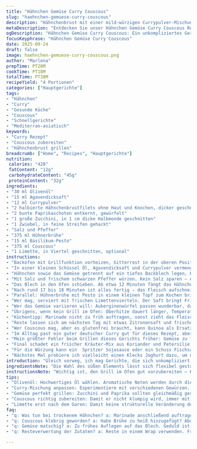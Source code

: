 ```yaml
---
title: "Hähnchen Gemüse Curry Couscous"
slug: "haehnchen-gemuese-curry-couscous"
description: "Hähnchenbrust mit einer mild-würzigen Currypulver-Mischung, dazu knackiges Paprika und Zucchini, alles vom Blech gegrillt. Serviert mit Couscous, der in einer aromatischen Brühe mit Pesto aufgequollen wird. Variationen bei Gemüse und Würze bringen Abwechslung. Schnell gemacht, wenig Schnickschnack, viel Geschmack. Nichts trocken oder matschig dank Grillfunktion im Ofen. Kleiner Twist mit Agavendicksaft statt Ahornsirup, worauf ich bei süßer Note je nach Saison schwöre. Perfekt für stressige Tage, wenn man wenig Zeit hat, aber trotzdem frische Zutaten und Aroma will."
metaDescription: "Entdecken Sie unser Hähnchen Gemüse Curry Couscous Rezept – schnell, aromatisch und perfekt für stressige Tage mit frischen Zutaten."
ogDescription: "Hähnchen Gemüse Curry Couscous: Ein unkompliziertes Gericht mit frisch gegrilltem Gemüse, saftigem Hähnchen und aromatischem Couscous."
focusKeyphrase: "Hähnchen Gemüse Curry Couscous"
date: 2025-09-24
draft: false
image: haehnchen-gemuese-curry-couscous.png
author: "Marlena"
prepTime: PT20M
cookTime: PT18M
totalTime: PT38M
recipeYield: "4 Portionen"
categories: ["Hauptgerichte"]
tags:
- "Hähnchen"
- "Curry"
- "Gesunde Küche"
- "Couscous"
- "Schnellgerichte"
- "Mediterran-asiatisch"
keywords:
- "Curry Rezept"
- "Couscous zubereiten"
- "Hähnchenbrust grillen"
breadcrumb: ["Home", "Recipes", "Hauptgerichte"]
nutrition: 
 calories: "420"
 fatContent: "12g"
 carbohydrateContent: "45g"
 proteinContent: "32g"
ingredients:
- "30 ml Olivenöl"
- "15 ml Agavendicksaft"
- "12 ml Currypulver"
- "2 halbierte Hähnchenbrustfilets ohne Haut und Knochen, dicker geschnitten"
- "2 bunte Paprikaschoten entkernt, gewürfelt"
- "1 große Zucchini, in 1 cm dicke Halbmonde geschnitten"
- "1 Zwiebel, in feine Streifen gehackt"
- "Salz und Pfeffer"
- "375 ml Hühnerbrühe"
- "15 ml Basilikum-Pesto"
- "375 ml Couscous"
- "1 Limette, in Viertel geschnitten, optional"
instructions:
- "Backofen mit Grillfunktion vorheizen, Gitterrost in der oberen Position. So wird die Hitze direkt und intensiv, für Röstaromen an Fleisch und Gemüse."
- "In einer kleinen Schüssel Öl, Agavendicksaft und Currypulver vermengen. Agavendicksaft statt Ahornsirup bringt subtilere Süße, passt bei mir oft besser zu schärferen Currys. Keine reine Süße, sondern Tiefe."
- "Hähnchen sowie das Gemüse getrennt auf ein tiefes Backblech legen, Hähnchen auf einer Seite, Gemüse auf der anderen Hälfte verteilen. Dann die Marinade großzügig über alles gießen, aber gut einmassieren. Zwischendurch immer mal mit den Händen oder einem Löffel durchmischen. Das verhindert trockene Flecken und sorgt für Gleichmäßigkeit."
- "Mit Salz und frischem schwarzen Pfeffer würzen. Kein Salz sparen – es zieht beim Grillen weniger ins Fleisch, also ruhig etwas großzügiger sein."
- "Das Blech in den Ofen schieben. Ab etwa 12 Minuten fängt das Hähnchen an, eine goldbraune Kruste zu entwickeln, der Zucchini wird dabei knackig, die Paprika leicht karamellisiert. Genau jetzt probiere ich, die Größe nach Gefühl: Das Fleisch muss nicht trocken sein, Innen saftig, elastisch – leichter Widerstand beim Drücken mit dem Finger."
- "Nach rund 17 bis 18 Minuten ist alles fertig – das Fleisch aufschneiden, es sollte nicht mehr rosa sein, denn sonst ist es roh. Die Zeiten variieren stark nach Dicke der Stücke, deshalb lieber sehen und fühlen."
- "Parallel: Hühnerbrühe mit Pesto in einem kleinen Topf zum Kochen bringen. Sofort vom Herd nehmen, Couscous unterrühren, abdecken. Fünf bis sechs Minuten ziehen lassen, nicht länger, sonst verklumpt er. Mit einer Gabel auflockern, Salzen und Pfeffern, damit nichts fad bleibt."
- "Wer mag, serviert mit frischen Limettenvierteln. Der Saft bringt Frische und kontrastiert die Süße des Agavendicksafts. Limette nicht aufdrängen, aber für mich ein Muss."
- "Wer das Gemüse variieren will: Auberginenwürfel passen wunderbar, dann das Öl etwas erhöhen, weil sie mehr Öl ziehen. Karotten bringen Süße, erinnern aber an andere Gerichte in der Kombi besser mit Ingwer oder Knoblauch, die hier fehlen."
- "Übrigens, wenn kein Grill im Ofen: Oberhitze dauert länger, Temperatur auf 200 Grad, dafür das Blech mittig platzieren. Wichtig: Fleisch und Gemüse regelmäßig wenden, damit nichts verbrennt oder trocken wird."
- "Küchentipp: Marinade nicht zu früh auftragen, sonst zieht das Fleisch zu viel Säure und wird zäh. Kurz vor dem Grillen verteilen, dann bleibt die Oberfläche saftig mit Röstaromen."
- "Reste lassen sich am nächsten Tag mit etwas Zitronensaft und frischen Kräutern aufpeppen, angebraten in der Pfanne, dann geht der Geschmack nochmal in eine andere Richtung."
- "Wer Couscous mag, aber es glutenfrei braucht, kann Quinoa als Ersatz nehmen. Gleiche Menge Brühe, ähnliches Quellverhalten, nussiger Geschmack, viel Protein."
- "Im Alltag past ein guter deutscher Curry gut für dieses Rezept, aber ich bevorzuge die Mischung, die ich selbst zusammenstelle. Mehr Kurkuma für Farbe, etwas Kreuzkümmel für Tiefe."
- "Mein größter Fehler beim Grillen dieses Gerichts früher: Gemüse zu früh aufs Blech, dann wird es matschig, nicht knackig. Geduldig sein und Gemüse erst gleichzeitig mit dem Fleisch in den Ofen geben, so bleiben die Texturen besser erhalten."
- "Final schadet ein frischer Kräuter-Mix aus Koriander und Petersilie nicht. Bringt Frische, die das Curry nicht überlagert."
- "Für die Würzung kann ein  Spritzer Sojasauce oder ein Schuss Fischsauce den Geschmack umami-lastiger machen, aber das ist persönlicher Geschmack und hat mit klassischem Curry wenig zu tun."
- "Nächstes Mal probiere ich vielleicht einen Klecks Joghurt dazu, um die Schärfe sanft zu brechen – nur nicht zu früh, sonst gerinnt die Soße."
introduction: "Gleich vorweg, ich mag Gerichte, die sich unkompliziert und ohne viel Aufhebens machen lassen, aber trotzdem eine gute Portion Geschmack auf den Teller bringen. Hähnchen mit Curry und Gemüse vom Blech – das geht bei mir immer. Das Curry-Pulver hab ich angepasst, weniger scharf, dafür mit mehr Farbe und Aroma, weil ich mich nicht immer auf fertige Mischungen verlassen will. Ahornsirup ersetze ich oft durch Agavendicksaft, gerade jetzt, wo ich experimentiere, wie viel Süße das Curry verträgt. Das Gemüse bleibt knackig, die Hähnchenbrust saftig durch die Grillfunktion im Ofen – auf genau dieses Ergebnis habe ich hintrainiert. Couscous als Begleiter ist schnell gemacht und so variabel, dass sogar Reste von Kräutern und Pesto ein zweites Leben bekommen. So etwas mag ich: einfach, bunt und kein Gedöns."
ingredientsNote: "Die Wahl des süßen Elements lässt sich flexibel gestalten – Ahornsirup, Agavendicksaft oder sogar Honig funktionieren, je nach Vorliebe. Die Currypulver-Mischung kann individuell sein, hier empfehle ich Kurkuma, Kreuzkümmel und ein mildes Chili ohne große Schärfe, sonst schmeckt man die subtile Süße nicht raus. Statt Hähnchenbrust geht auch Putenfleisch oder festes Tofu für Vegetarier, dann aber die Marinade eventuell mit etwas Sojasauce ergänzen für Umami. Für Gemüse eignen sich Paprika und Zucchini als Klassiker, aber Karotten, Aubergine oder grüne Bohnen passen auch, sollten jedoch ähnlich groß geschnitten werden für gleichmäßiges Garen. Couscous ist schnell gemacht, wer keine Brühe hat, kann auch Wasser nehmen, aber dann unbedingt Würze in Form von Salz und Kräutern ergänzen. Pesto bringt Geschmack und Farbe, eignet sich auch ein rotes Pesto oder eine Kräuterpasta. Limetten sind optional, ich rate aber, nicht zu sparen, Frische bringt Leben ins Gericht."
instructionsNote: "Wichtig ist, den Grill im Ofen gut vorzubereiten – Kuchengitter ganz oben, damit die Hitze direkt aufs Fleisch trifft. Marinade zuletzt auftragen, um Zähigkeit zu vermeiden. Rund 15 bis 18 Minuten sind eine Orientierung – aber unbedingt visuell und haptisch beobachten. Das Hähnchen soll eine schöne Bräune haben und innen nicht trocken wirken. Beim Gemüse gilt: knackig, aber nicht roh. Couscous rechtzeitig aufquellen lassen, nicht zu lange, sonst wird er klebrig. Nach dem Garen alles gut vermischen, Fleisch mit einer Gabel andrücken, damit es saftig bleibt. Wer zu trockenen Flecken am Blech neigt, probiert Backpapier oder Blech mit Rand, sonst fällt Marinade und Bratensaft weg. Limette immer erst zum Schluss – so bleibt die Säure frisch. Reste lassen sich hervorragend in Wraps oder Salaten verarbeiten, dafür die Rhythmen von süß, sauer, würzig nutzen. Für mehr Tiefe ab und zu eine Prise Zimt oder Sternanis ins Curry geben, bloß vorsichtig dosieren, sonst wird es karamellig und schwer."
tips:
- "Olivenöl: Hochwertiges Öl wählen. Aromatische Noten werden durch die Hitze verstärkt. Nur frisches verwenden; ranziges Öl beeinträchtigt den Geschmack. Unbedingt darauf achten."
- "Curry-Mischung anpassen: Experimentiere mit verschiedenen Gewürzen. Ich hab Kurkuma und Kreuzkümmel verwendet, aber meine bevorzugte Mischung ist einzigartig. Individualisiere deinen Geschmack."
- "Gemüse perfekt grillen: Zucchini und Paprika sollten gleichmäßig geschnitten werden. Damit garen sie besser. Kleinere Stücke saugen mehr Geschmacksstoffe auf. Wichtig für die Textur."
- "Couscous richtig zubereiten: Damit er nicht klumpig wird, immer mit einer Gabel auflockern. Richtig würzen, sonst bleibt er fad. Ein bisschen mehr Salz wirkt Wunder."
- "Limette erst nach dem Garen: Damit keine strukturelle Veränderung des Gerichtes entsteht. Der Saft belebt die Aromen. Ein kleiner Spritzer kann viel bewirken, teste dich aus."
faq:
- "q: Was tun bei trockenem Hähnchen? a: Marinade anschließend auftragen. Gewerbe auf das Fleisch, damit Feuchtigkeit bleibt. Immer auf Hitze achten, am besten mit einem Fleischthermometer."
- "q: Couscous klebrig geworden? a: Habe Brühe zu heiß hinzugefügt? Abdecken, 5-6 Minuten ziehen lassen. Evtl. mit mehr Olivenöl auflockern und gut durchmischen, bis die Konsistenz stimmt."
- "q: Gemüse matschig? a: Zu frühes Auflegen auf das Blech. Geduld ist hier wichtig. Nie das Gemüse vor dem Hähnchen grillen, sonst wird es labrig und verliert die Frische."
- "q: Resteverwertung der Zutaten? a: Reste in einem Wrap verwenden. Frische Kräuter dazu geben, um Geschmack und Aroma zu intensivieren. Oder als Salat kombinieren: Gesund und lecker."

---
```

